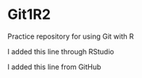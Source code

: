 # Git1R2
Practice repository for using Git with R

I added this line through RStudio

I added this line from GitHub
